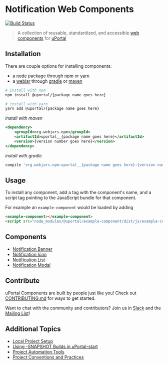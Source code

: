 # Notification Web Components

[![Build Status](https://github.com/uPortal-Project/notification-web-components/actions/workflows/CI.yml/badge.svg?branch=master)](https://github.com/uPortal-Project/notification-web-components/actions/workflows/CI.yml)

> A collection of reusable, standardized, and accessible [web components][] for [uPortal][]

## Installation

There are couple options for installing components:

-   a [node][] package through [npm][] or [yarn][]
-   a [webjar][] through [gradle][] or [maven][]

```bash
# install with npm
npm install @uportal/{package name goes here}

# install with yarn
yarn add @uportal/{package name goes here}
```

_install with maven_

```xml
<dependency>
    <groupId>org.webjars.npm</groupId>
    <artifactId>uportal__{package name goes here}</artifactId>
    <version>{version number goes here}</version>
</dependency>
```

_install with gradle_

```gradle
compile 'org.webjars.npm:uportal__{package name goes here}:{version number goes here}'
```

## Usage

To install any component, add a tag with the component's name, and a script tag pointing to the JavaScript bundle for that component.

For example an `example-component` would be loaded by adding

```html
<example-component></example-component>
<script src="node_modules/@uportal/example-component/dist/js/example-component.js"></script>
```

## Components

-   [Notification Banner](@uportal/notification-banner/README.md)
-   [Notification Icon](@uportal/notification-icon/README.md)
-   [Notification List](@uportal/notification-list/README.md)
-   [Notification Modal](@uportal/notification-modal/README.md)

## Contribute

uPortal Components are built by people just like you! Check out [CONTRIBUTING.md][] for ways to get started.

Want to chat with the community and contributors? Join us in [Slack][] and the [Mailing List][]!

## Additional Topics

-   [Local Project Setup](docs/en/developer/SETUP.md)
-   [Using -SNAPSHOT Builds in uPortal-start](docs/en/developer/SNAPSHOT.md)
-   [Project Automation Tools](docs/en/developer/AUTOMATION.md)
-   [Project Conventions and Practices](docs/en/developer/CONVENTIONS.md)

[contributing.md]: CONTRIBUTING.md
[gradle]: https://docs.gradle.org
[mailing list]: https://groups.google.com/a/apereo.org/forum/#!forum/uportal-user
[maven]: http://maven.apache.org/
[node]: https://nodejs.org
[npm]: https://docs.npmjs.com/
[slack]: https://apereo.slack.com
[uportal]: https://github.com/Jasig/uPortal
[web components]: https://www.webcomponents.org/introduction
[webjar]: https://www.webjars.org/
[yarn]: https://yarnpkg.com/en/
